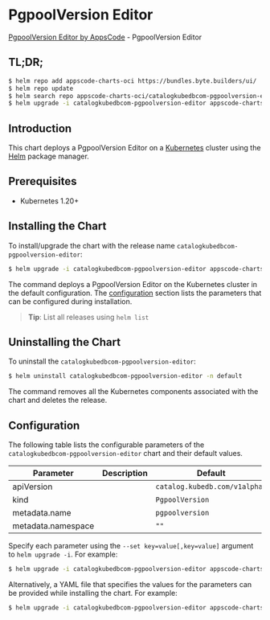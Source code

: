 # PgpoolVersion Editor

[PgpoolVersion Editor by AppsCode](https://appscode.com) - PgpoolVersion Editor

## TL;DR;

```bash
$ helm repo add appscode-charts-oci https://bundles.byte.builders/ui/
$ helm repo update
$ helm search repo appscode-charts-oci/catalogkubedbcom-pgpoolversion-editor --version=v0.6.0
$ helm upgrade -i catalogkubedbcom-pgpoolversion-editor appscode-charts-oci/catalogkubedbcom-pgpoolversion-editor -n default --create-namespace --version=v0.6.0
```

## Introduction

This chart deploys a PgpoolVersion Editor on a [Kubernetes](http://kubernetes.io) cluster using the [Helm](https://helm.sh) package manager.

## Prerequisites

- Kubernetes 1.20+

## Installing the Chart

To install/upgrade the chart with the release name `catalogkubedbcom-pgpoolversion-editor`:

```bash
$ helm upgrade -i catalogkubedbcom-pgpoolversion-editor appscode-charts-oci/catalogkubedbcom-pgpoolversion-editor -n default --create-namespace --version=v0.6.0
```

The command deploys a PgpoolVersion Editor on the Kubernetes cluster in the default configuration. The [configuration](#configuration) section lists the parameters that can be configured during installation.

> **Tip**: List all releases using `helm list`

## Uninstalling the Chart

To uninstall the `catalogkubedbcom-pgpoolversion-editor`:

```bash
$ helm uninstall catalogkubedbcom-pgpoolversion-editor -n default
```

The command removes all the Kubernetes components associated with the chart and deletes the release.

## Configuration

The following table lists the configurable parameters of the `catalogkubedbcom-pgpoolversion-editor` chart and their default values.

|     Parameter      | Description |                 Default                  |
|--------------------|-------------|------------------------------------------|
| apiVersion         |             | <code>catalog.kubedb.com/v1alpha1</code> |
| kind               |             | <code>PgpoolVersion</code>               |
| metadata.name      |             | <code>pgpoolversion</code>               |
| metadata.namespace |             | <code>""</code>                          |


Specify each parameter using the `--set key=value[,key=value]` argument to `helm upgrade -i`. For example:

```bash
$ helm upgrade -i catalogkubedbcom-pgpoolversion-editor appscode-charts-oci/catalogkubedbcom-pgpoolversion-editor -n default --create-namespace --version=v0.6.0 --set apiVersion=catalog.kubedb.com/v1alpha1
```

Alternatively, a YAML file that specifies the values for the parameters can be provided while
installing the chart. For example:

```bash
$ helm upgrade -i catalogkubedbcom-pgpoolversion-editor appscode-charts-oci/catalogkubedbcom-pgpoolversion-editor -n default --create-namespace --version=v0.6.0 --values values.yaml
```
